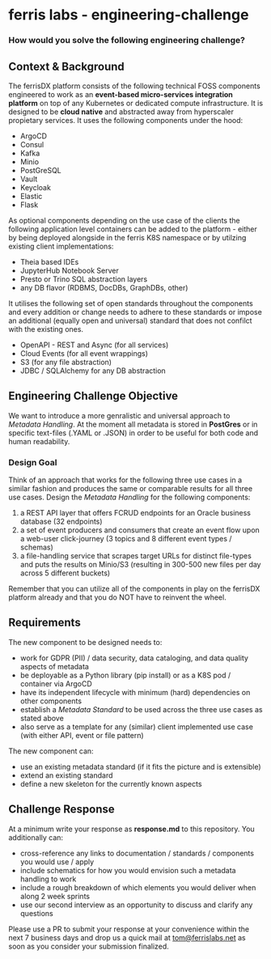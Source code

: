 # ferris labs - engineering-challenge

### How would you solve the following engineering challenge?

## Context & Background

The ferrisDX platform consists of the following technical FOSS components engineered to work as an
**event-based micro-services integration platform** on top of any Kubernetes or dedicated compute
infrastructure. It is designed to be **cloud native** and abstracted away from hyperscaler propietary
services. It uses the following components under the hood:

* ArgoCD
* Consul
* Kafka
* Minio
* PostGreSQL
* Vault
* Keycloak
* Elastic
* Flask

As optional components depending on the use case of the clients the following application level containers
can be added to the platform - either by being deployed alongside in the ferris K8S namespace or by utilzing
existing client implementations:

* Theia based IDEs
* JupyterHub Notebook Server
* Presto or Trino SQL abstraction layers
* any DB flavor (RDBMS, DocDBs, GraphDBs, other)

It utilises the following set of open standards throughout the components and every addition or change
needs to adhere to these standards or impose an additional (equally open and universal) standard that
does not confilct with the existing ones.

* OpenAPI - REST and Async (for all services)
* Cloud Events (for all event wrappings)
* S3 (for any file abstraction)
* JDBC / SQLAlchemy for any DB abstraction

## Engineering Challenge Objective

We want to introduce a more genralistic and universal approach to *Metadata Handling*. At the moment all
metadata is stored in __PostGres__ or in specific text-files (.YAML or .JSON) in order to be useful for both
code and human readability.

### Design Goal

Think of an approach that works for the following three use cases in a similar fashion and produces the same
or comparable results for all three use cases. Design the *Metadata Handling* for the following components:

1. a REST API layer that offers FCRUD endpoints for an Oracle business database (32 endpoints)
1. a set of event producers and consumers that create an event flow upon a web-user click-journey (3 topics
and 8 different event types / schemas)
1. a file-handling service that scrapes target URLs for distinct file-types and puts the results on Minio/S3
(resulting in 300-500 new files per day across 5 different buckets)

Remember that you can utilize all of the components in play on the ferrisDX platform already and that you do
NOT have to reinvent the wheel.

## Requirements

The new component to be designed needs to:
* work for GDPR (PII) / data security, data cataloging, and data quality aspects of metadata
* be deployable as a Python library (pip install) or as a K8S pod / container via ArgoCD
* have its independent lifecycle with minimum (hard) dependencies on other components
* establish a *Metadata Standard* to be used across the three use cases as stated above
* also serve as a template for any (similar) client implemented use case (with either API, event or file pattern)

The new component can:
* use an existing metadata standard (if it fits the picture and is extensible)
* extend an existing standard
* define a new skeleton for the currently known aspects

## Challenge Response

At a minimum write your response as **response.md** to this repository. You additionally can:
* cross-reference any links to documentation / standards / components you would use / apply
* include schematics for how you would envision such a metadata handling to work
* include a rough breakdown of which elements you would deliver when along 2 week sprints
* use our second interview as an opportunity to discuss and clarify any questions

Please use a PR to submit your response at your convenience within the next 7 business days and
drop us a quick mail at [tom@ferrislabs.net](mailto://tom@ferrislabs.net) as soon as you consider your submission finalized.

